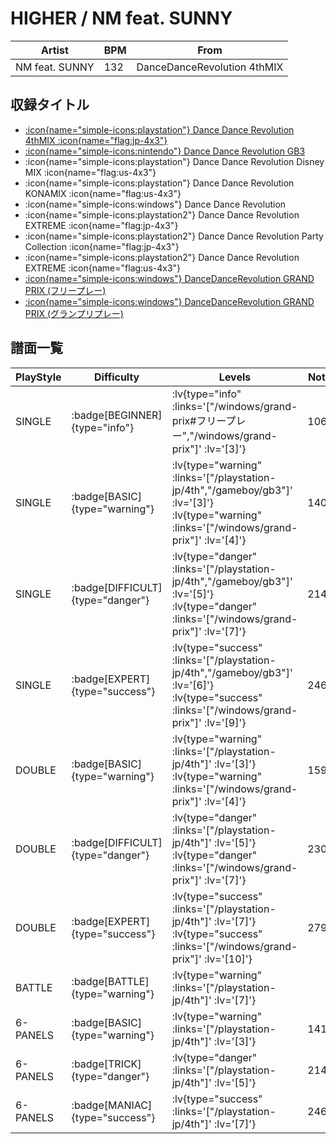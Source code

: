 # HIGHER / NM feat. SUNNY

|Artist|BPM|From|
|------|---|----|
|NM feat. SUNNY|132|DanceDanceRevolution 4thMIX|

## 収録タイトル

- [ :icon{name="simple-icons:playstation"} Dance Dance Revolution 4thMIX :icon{name="flag:jp-4x3"} ](/playstation-jp/4th)
- [ :icon{name="simple-icons:nintendo"} Dance Dance Revolution GB3](/gameboy/gb3)
- :icon{name="simple-icons:playstation"} Dance Dance Revolution Disney MIX :icon{name="flag:us-4x3"}
- :icon{name="simple-icons:playstation"} Dance Dance Revolution KONAMIX :icon{name="flag:us-4x3"}
- :icon{name="simple-icons:windows"} Dance Dance Revolution
- :icon{name="simple-icons:playstation2"} Dance Dance Revolution EXTREME :icon{name="flag:jp-4x3"}
- :icon{name="simple-icons:playstation2"} Dance Dance Revolution Party Collection :icon{name="flag:jp-4x3"}
- :icon{name="simple-icons:playstation2"} Dance Dance Revolution EXTREME :icon{name="flag:us-4x3"}
- [ :icon{name="simple-icons:windows"} DanceDanceRevolution GRAND PRIX (フリープレー)](/windows/grand-prix#フリープレー)
- [ :icon{name="simple-icons:windows"} DanceDanceRevolution GRAND PRIX (グランプリプレー)](/windows/grand-prix)

## 譜面一覧

|PlayStyle|Difficulty|Levels|Notes|Movie|
|---------|----------|------|-----|-----|
|SINGLE| :badge[BEGINNER]{type="info"} | :lv{type="info" :links='["/windows/grand-prix#フリープレー","/windows/grand-prix"]' :lv='[3]'} |106/0||
|SINGLE| :badge[BASIC]{type="warning"} | :lv{type="warning" :links='["/playstation-jp/4th","/gameboy/gb3"]' :lv='[3]'}  :lv{type="warning" :links='["/windows/grand-prix"]' :lv='[4]'} |140/0||
|SINGLE| :badge[DIFFICULT]{type="danger"} | :lv{type="danger" :links='["/playstation-jp/4th","/gameboy/gb3"]' :lv='[5]'}  :lv{type="danger" :links='["/windows/grand-prix"]' :lv='[7]'} |214/0||
|SINGLE| :badge[EXPERT]{type="success"} | :lv{type="success" :links='["/playstation-jp/4th","/gameboy/gb3"]' :lv='[6]'}  :lv{type="success" :links='["/windows/grand-prix"]' :lv='[9]'} |246/0||
|DOUBLE| :badge[BASIC]{type="warning"} | :lv{type="warning" :links='["/playstation-jp/4th"]' :lv='[3]'}  :lv{type="warning" :links='["/windows/grand-prix"]' :lv='[4]'} |159/0||
|DOUBLE| :badge[DIFFICULT]{type="danger"} | :lv{type="danger" :links='["/playstation-jp/4th"]' :lv='[5]'}  :lv{type="danger" :links='["/windows/grand-prix"]' :lv='[7]'} |230/0||
|DOUBLE| :badge[EXPERT]{type="success"} | :lv{type="success" :links='["/playstation-jp/4th"]' :lv='[7]'}  :lv{type="success" :links='["/windows/grand-prix"]' :lv='[10]'} |279/0||
|BATTLE| :badge[BATTLE]{type="warning"} | :lv{type="warning" :links='["/playstation-jp/4th"]' :lv='[7]'} |||
|6-PANELS| :badge[BASIC]{type="warning"} | :lv{type="warning" :links='["/playstation-jp/4th"]' :lv='[3]'} |141/0||
|6-PANELS| :badge[TRICK]{type="danger"} | :lv{type="danger" :links='["/playstation-jp/4th"]' :lv='[5]'} |214/0||
|6-PANELS| :badge[MANIAC]{type="success"} | :lv{type="success" :links='["/playstation-jp/4th"]' :lv='[7]'} |246/0||
